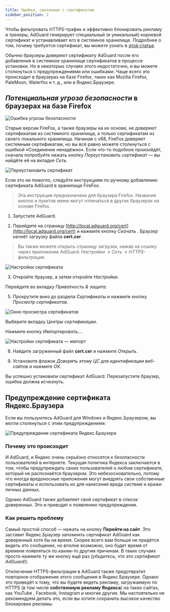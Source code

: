 ```yaml
---
title: Ошибки, связанные с сертификатом
sidebar_position: 2
---
```


Чтобы фильтровать HTTPS-трафик и эффективно блокировать рекламу и трекеры, AdGuard генерирует специальный (и уникальный) корневой сертификат и устанавливает его в системное хранилище. Подробнее о том, почему требуется сертификат, вы можете узнать в [этой статье](/general/https-filtering/what-is-https-filtering.md).

Обычно браузеры доверяют сертификату AdGuard после его добавления в системное хранилище сертификатов в процессе установки. Но в некоторых случаях этого недостаточно, и вы можете столкнуться с предупреждениями или ошибками. Чаще всего это происходит в браузерах на базе Firefox, таких как Mozilla Firefox, PaleMoon, Waterfox и т. д., или в Яндекс.Браузере.

## *Потенциальная угроза безопасности* в браузерах на базе Firefox

![Ошибка угрозы безопасности](https://cdn.adguard.com/public/Adguard/kb/ru/certificate/cert_error_ru.png)

Старые версии FireFox, а также браузеры на их основе, не доверяют сертификатам из системного хранилища, а только сертификатам из своего локального хранилища. Начиная с v68, FireFox доверяет системным сертификатам, но вы всё равно можете столкнуться с ошибкой «Соединение ненадёжно». Если что-то подобное произойдёт, сначала попробуйте нажать кнопку *Переустановить сертификат* — вы найдёте её на вкладке *Сеть*.

![Переустановить сертификат](https://cdn.adguard.com/content/kb/ad_blocker/windows/solving-problems/reinstall.jpg)

Если это не помогло, следуйте инструкциям по ручному добавлению сертификата AdGuard в хранилище FireFox.
> Эта инструкция предназначена для браузера Firefox. Названия кнопок и пунктов меню могут отличаться в других браузерах на основе Firefox.

1) Запустите AdGuard.

2) Перейдите на страницу [http://local.adguard.org/cert](http://local.adguard.org/cert) и нажмите кнопку *Скачать* . Браузер начнёт загрузку файла **cert.cer** .
> Вы также можете открыть страницу загрузки, нажав на ссылку через приложение AdGuard: *Настройки → Сеть → HTTPS-фильтрация*.

![Настройки сертификата](https://cdn.adguard.com/public/Adguard/kb/ru/certificate/cert_win_ru.png)

3) Откройте браузер, а затем откройте *Настройки*.

Перейдите во вкладку *Приватность & защита*.

5) Прокрутите вниз до раздела *Сертификаты* и нажмите кнопку *Просмотр сертификатов*.

![Окно просмотра сертификатов](https://cdn.adguard.com/public/Adguard/kb/ru/certificate/cert_settings_ru.png)

Выберите вкладку *Центры сертификации*.

Нажмите кнопку *Импортировать...*.

![Настройки сертификата — импорт](https://cdn.adguard.com/public/Adguard/kb/ru/certificate/cert_import_ru.png)

8) Найдите загруженный файл **cert.cer** и нажмите *Открыть*.

9) Установите флажок *Доверять этому ЦС для идентификации веб-сайтов* и нажмите *ОК*.

Вы успешно установили сертификат AdGuard. Перезапустите браузер, ошибка должна исчезнуть.

## Предупреждение сертификата Яндекс.Браузера

Если вы пользуютесь AdGuard для Windows и Яндекс.Браузером, вы могли столкнуться с этим предупреждением:

![Предупреждение сертификата Яндекс.Браузера](https://cdn.adguard.com/content/kb/ad_blocker/windows/solving-problems/yandex-cert.png)

### Почему это происходит

И AdGuard, и Яндекс очень серьёзно относятся к безопасности пользователей в интернете. Текущая политика Яндекса заключается в том, чтобы предупреждать своих пользователей о любом сертификате, который не распознаётся браузером. Это небезосновательно, потому что иногда вредоносные приложения могут внедрять свои собственные сертификаты и использовать их для нанесения вреда системе и кражи личных данных.

Однако AdGuard также добавляет свой сертификат в список доверенных. Это и приводит к появлению предупреждения.

### Как решить проблему

Самый простой способ — нажать на кнопку **Перейти на сайт**. Это заставит Яндекс.Браузер запомнить сертификат AdGuard как доверенный хотя бы на время. Скорее всего вам больше не придётся видеть это сообщение, но вполне возможно, оно будет время от времени появляться по каким-то другим причинам. В таких случаях просто нажмите ту же кнопку ещё раз *(убедитесь, что это сертификат AdGuard!)*.

Отключение HTTPS-фильтрации в AdGuard также предотвратит повторное отображение этого сообщения в Яндекс.Браузере. Однако это приведёт к тому, что вы будете видеть рекламу, загружаемую по HTTPS (в том числе **собственную рекламу Яндекса**) на таких сайтах, как YouTube , Facebook, Instagram и многие другие. Мы настоятельно не рекомендуем делать это, если вы хотите сохранить высокое качество блокировки рекламы.

